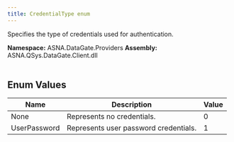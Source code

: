 ```yaml
---
title: CredentialType enum
---
```


Specifies the type of credentials used for authentication.

**Namespace:** ASNA.DataGate.Providers
**Assembly:** ASNA.QSys.DataGate.Client.dll
<br>
<br>

## Enum Values

| Name | Description | Value
| --- | --- | --- 
| None | Represents no credentials. | 0 |
| UserPassword | Represents user password credentials. | 1 |

